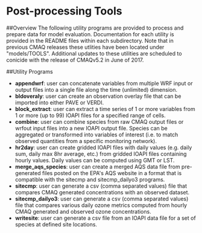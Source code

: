 Post-processing Tools
========

##Overview
The following utility programs are provided to process and prepare data for model evaluation.  Documentation for each utility is provided in the README files within each subdirectory.  Note that in previous CMAQ releases these utlities have been located under "models/TOOLS".
Additional updates to these utilities are scheduled to conicide with the release of CMAQv5.2 in June of 2017.

##Utility Programs
* **appendwrf**:  user can concatenate variables from multiple WRF input or output files into a single file along the time (unlimited) dimension.
* **bldoveraly**:  user can create an observation overlay file that can be imported into either PAVE or VERDI.
* **block_extract**: user can extract a time series of 1 or more variables from 1 or more (up to 99) IOAPI files for a specified range of cells.
* **combine**: user can combine species from raw CMAQ output files or wrfout input files into a new IOAPI output file.  Species can  be aggregated or transformed into variables of interest (i.e. to match observed quantities from a specific monitoring network).
* **hr2day**: user can create gridded IOAPI files with daily values (e.g. daily sum, daily max 8hr average, etc.) from gridded IOAPI files containing hourly values.  Daily values can be computed using GMT or LST.
* **merge_aqs_species**: user can create a merged AQS data file from pre-generated files posted on the EPA's AQS website in a format that is compatible with the sitecmp and sitecmp_dailyo3 programs.
* **sitecmp**: user can generate a csv (comma separated values) file that compares CMAQ generated concentrations with an observed dataset.
* **sitecmp_dailyo3**: user can generate a csv (comma separated values) file that compares various daily ozone metrics computed from hourly CMAQ generated and observed ozone concentrations.
* **writesite**: user can generate a csv file from an IOAPI data file for a set of species at defined site locations.
 
